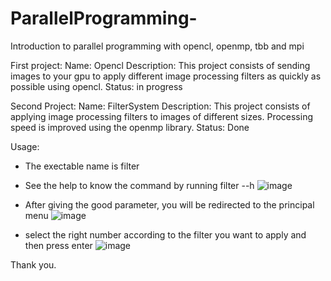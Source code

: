 # ParallelProgramming-
Introduction to parallel programming with opencl, openmp, tbb and mpi

First project:
  Name: Opencl
  Description: This project consists of sending images to your gpu to apply different image processing filters as quickly as possible using opencl.
  Status: in progress
  
Second Project: 
  Name: FilterSystem
  Description: This project consists of applying image processing filters to images of different sizes. Processing speed is improved using the openmp library.
  Status: Done
  
  Usage: 
  - The exectable name is filter
  - See the help to know the command by running filter --h
    ![image](https://user-images.githubusercontent.com/44383639/120093378-d943a700-c0e7-11eb-9ced-0aee7cc52235.png)
  
  - After giving the good parameter, you will be redirected to the principal menu
     ![image](https://user-images.githubusercontent.com/44383639/120093397-faa49300-c0e7-11eb-92ea-70fc0933ef74.png)
  
  - select the right number according to the filter you want to apply and then press enter
    ![image](https://user-images.githubusercontent.com/44383639/120093463-7ef71600-c0e8-11eb-8693-d98b89b22866.png)
    
  Thank you.

  
      


